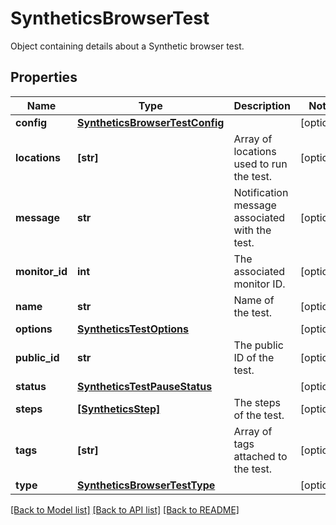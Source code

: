 # SyntheticsBrowserTest

Object containing details about a Synthetic browser test.
## Properties
Name | Type | Description | Notes
------------ | ------------- | ------------- | -------------
**config** | [**SyntheticsBrowserTestConfig**](SyntheticsBrowserTestConfig.md) |  | [optional] 
**locations** | **[str]** | Array of locations used to run the test. | [optional] 
**message** | **str** | Notification message associated with the test. | [optional] 
**monitor_id** | **int** | The associated monitor ID. | [optional] 
**name** | **str** | Name of the test. | [optional] 
**options** | [**SyntheticsTestOptions**](SyntheticsTestOptions.md) |  | [optional] 
**public_id** | **str** | The public ID of the test. | [optional] 
**status** | [**SyntheticsTestPauseStatus**](SyntheticsTestPauseStatus.md) |  | [optional] 
**steps** | [**[SyntheticsStep]**](SyntheticsStep.md) | The steps of the test. | [optional] 
**tags** | **[str]** | Array of tags attached to the test. | [optional] 
**type** | [**SyntheticsBrowserTestType**](SyntheticsBrowserTestType.md) |  | [optional] 

[[Back to Model list]](README.md#documentation-for-models) [[Back to API list]](README.md#documentation-for-api-endpoints) [[Back to README]](README.md)


